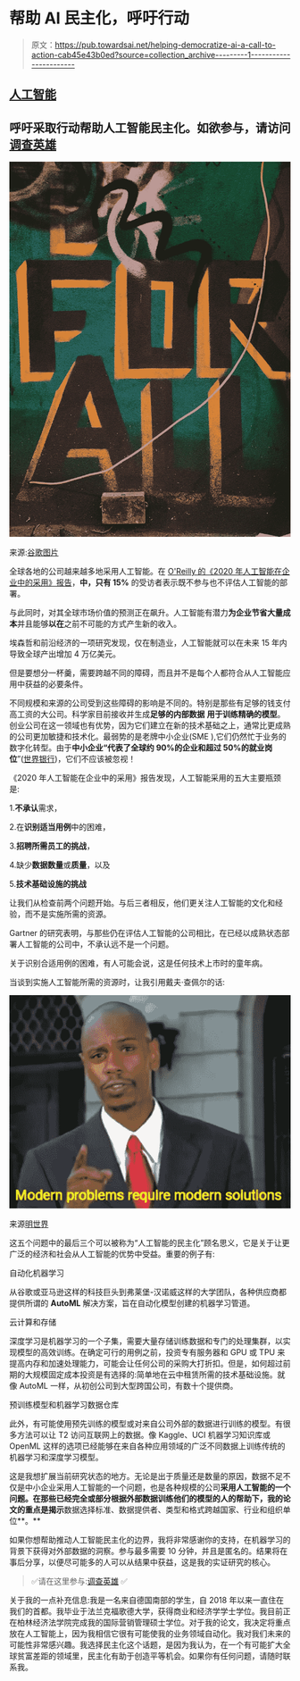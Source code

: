 # 帮助 AI 民主化，呼吁行动

> 原文：<https://pub.towardsai.net/helping-democratize-ai-a-call-to-action-cab45e43b0ed?source=collection_archive---------1----------------------->

## [人工智能](https://towardsai.net/p/category/artificial-intelligence)

## 呼吁采取行动帮助人工智能民主化。如欲参与，请访问[调查英雄](https://app.surveyhero.com/s/external_data_sources_ML)

![](img/d0dcba2bf824aa9ff1b4bf9053fe25ca.png)

来源:[谷歌图片](https://www.google.com/search?safe=off&hl=en&tbs=simg:CAQSowIJvxHNnIbwo7QalwILELCMpwgaYgpgCAMSKIkX_1AvuC4MXoR7uFvoLhBeHDKAXlCm6Otsk3yj5N4cp9y34LfQttDoaMCFUhNbkS-rwlrJu54nlz29HWNRp9JKs-WuXrtRXbTGhAfJRwxjUZ5UQvjRhKv1VcSAEDAsQjq7-CBoKCggIARIEn8bExwwLEJ3twQkajwEKGgoIZ3JhZmZpdGnapYj2AwoKCC9tLzAzNHdoCh0KCnN0cmVldCBhcnTapYj2AwsKCS9tLzA3dnd5NgoaCghwYWludGluZ9qliPYDCgoIL20vMDVxZGgKFwoFbXVyYWzapYj2AwoKCC9tLzA0cmQ3Ch0KCm1vZGVybiBhcnTapYj2AwsKCS9tLzAxNXI2MQw&sxsrf=ALeKk01NBdwLme79GQ3njdmN4_MY5zs9Mg:1594305400757&q=Painting&tbm=isch&sa=X&ved=2ahUKEwip_cy4ssDqAhVThHIEHdpiDY8Q2A4oAXoECBIQKQ&biw=1278&bih=1284#imgrc=fn_5nykVVIP7dM)

全球各地的公司越来越多地采用人工智能。在 [O'Reilly 的《2020 年人工智能在企业中的采用》报告](https://www.oreilly.com/radar/ai-adoption-in-the-enterprise-2020/)，**中，只有 15%** 的受访者表示既不参与也不评估人工智能的部署。

与此同时，对其全球市场价值的预测正在飙升。人工智能有潜力**为企业节省大量成本**并且能够**以在**之前不可能的方式产生新的收入。

埃森哲和前沿经济的一项研究发现，仅在制造业，人工智能就可以在未来 15 年内导致全球产出增加 4 万亿美元。

但是要想分一杯羹，需要跨越不同的障碍，而且并不是每个人都符合从人工智能应用中获益的必要条件。

不同规模和来源的公司受到这些障碍的影响是不同的。特别是那些有足够的钱支付高工资的大公司。科学家目前接收并生成**足够的内部数据** **用于训练精确的模型**。创业公司在这一领域也有优势，因为它们建立在新的技术基础之上，通常比更成熟的公司更加敏捷和技术化。最弱势的是老牌中小企业(SME ),它们仍然忙于业务的数字化转型。由于**中小企业“代表了全球约 90%的企业和超过 50%的就业岗位**”([世界银行](https://www.worldbank.org/en/topic/smefinance))，它们不应该被忽视！

《2020 年人工智能在企业中的采用》报告发现，人工智能采用的五大主要瓶颈是:

1.**不承认**需求，

2.在**识别适当用例**中的困难，

3.**招聘所需员工的挑战**，

4.缺少**数据数量**或**质量**，以及

5.**技术基础设施的挑战**

让我们从检查前两个问题开始。与后三者相反，他们更关注人工智能的文化和经验，而不是实施所需的资源。

Gartner 的研究表明，与那些仍在评估人工智能的公司相比，在已经以成熟状态部署人工智能的公司中，不承认远不是一个问题。

关于识别合适用例的困难，有人可能会说，这是任何技术上市时的童年病。

当谈到实施人工智能所需的资源时，让我引用戴夫·查佩尔的话:

![](img/a0acb52c38dfafb20c00d985ed112d39.png)

来源[明世界](https://en.meming.world/wiki/Modern_Problems_Require_Modern_Solutions)

这五个问题中的最后三个可以被称为“人工智能的民主化”顾名思义，它是关于让更广泛的经济和社会从人工智能的优势中受益。重要的例子有:

自动化机器学习

从谷歌或亚马逊这样的科技巨头到弗莱堡-汉诺威这样的大学团队，各种供应商都提供所谓的 **AutoML** 解决方案，旨在自动化模型创建的机器学习管道。

云计算和存储

深度学习是机器学习的一个子集，需要大量存储训练数据和专门的处理集群，以实现模型的高效训练。在确定可行的用例之前，投资专有服务器和 GPU 或 TPU 来提高内存和加速处理能力，可能会让任何公司的采购大打折扣。但是，如何超过前期的大规模固定成本投资是有选择的:简单地在云中租赁所需的技术基础设施。就像 AutoML 一样，从初创公司到大型跨国公司，有数十个提供商。

预训练模型和机器学习数据仓库

此外，有可能使用预先训练的模型或对来自公司外部的数据进行训练的模型。有很多方法可以让 T2 访问互联网上的数据。像 Kaggle、UCI 机器学习知识库或 OpenML 这样的选项已经能够在来自各种应用领域的广泛不同数据上训练传统的机器学习和深度学习模型。

这是我想扩展当前研究状态的地方。无论是出于质量还是数量的原因，数据不足不仅是中小企业采用人工智能的一个问题，也是各种规模的公司**采用人工智能的一个问题。在那些已经完全或部分根据外部数据训练他们的模型的人的帮助下，我的论文的重点是揭示**数据选择标准、数据提供者、类型和格式跨越国家、行业和组织单位**。**

如果你想帮助推动人工智能民主化的边界，我将非常感谢你的支持，在机器学习的背景下获得对外部数据的洞察。参与最多需要 10 分钟，并且是匿名的。结果将在事后分享，以便尽可能多的人可以从结果中获益，这是我的实证研究的核心。

> ✅请在这里参与:[调查英雄](https://app.surveyhero.com/s/external_data_sources_ML) ✅

关于我的一点补充信息:我是一名来自德国南部的学生，自 2018 年以来一直住在我们的首都。我毕业于法兰克福歌德大学，获得商业和经济学学士学位。我目前正在柏林经济法学院完成我的国际营销管理硕士学位。对于我的论文，我决定将重点放在人工智能上，因为我相信它很有可能使我的业务领域自动化。我对我们未来的可能性非常感兴趣。我选择民主化这个话题，是因为我认为，在一个有可能扩大全球贫富差距的领域里，民主化有助于创造平等机会。如果你有任何问题，请随时联系我。